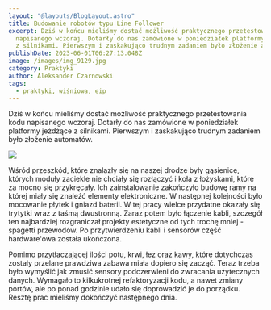 ```yaml
---
layout: "@layouts/BlogLayout.astro"
title: Budowanie robotów typu Line Follower
excerpt: Dziś w końcu mieliśmy dostać możliwość praktycznego przetestowania kodu
  napisanego wczoraj. Dotarły do nas zamówione w poniedziałek platformy jeżdżące
  z silnikami. Pierwszym i zaskakująco trudnym zadaniem było złożenie automatów.
publishDate: 2023-06-01T06:27:13.048Z
image: /images/img_9129.jpg
category: Praktyki
author: Aleksander Czarnowski
tags:
  - praktyki, wiśniowa, eip
---
```

Dziś w końcu mieliśmy dostać możliwość praktycznego przetestowania kodu napisanego wczoraj. Dotarły do nas zamówione w poniedziałek platformy jeżdżące z silnikami. Pierwszym i zaskakująco trudnym zadaniem było złożenie automatów.

![](/images/img_9110.jpg)

Wśród przeszkód, które znalazły się na naszej drodze były gąsienice, których moduły zaciekle nie chciały się rozłączyć i koła z łożyskami, które za mocno się przykręcały. Ich zainstalowanie zakończyło budowę ramy na której miały się znaleźć elementy elektroniczne. W następnej kolejności było mocowanie płytek i gniazd baterii. W tej pracy wielce przydatne okazały się trytytki wraz z taśmą dwustronną. Zaraz potem było łączenie kabli, szczegół ten najbardziej rozgraniczał projekty estetyczne od tych trochę mniej - spagetti przewodów. Po przytwierdzeniu kabli i sensorów część hardware'owa została ukończona. 

Pomimo przytłaczającej ilości potu, krwi, łez oraz kawy, które dotychczas zostały przelane prawdziwa zabawa miała dopiero się zacząć. Teraz trzeba było wymyślić jak zmusić sensory podczerwieni do zwracania użytecznych danych. Wymagało to kilkukrotnej refaktoryzacji kodu, a nawet zmiany portów, ale po ponad godzinie udało się doprowadzić je do porządku. Resztę prac mieliśmy dokończyć następnego dnia.